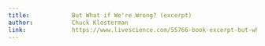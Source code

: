 ```yaml
---
title:            But What if We're Wrong? (excerpt)
author:           Chuck Klosterman
link:             https://www.livescience.com/55766-book-excerpt-but-what-if-were-wrong.html
---
```

